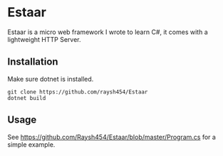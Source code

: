 # Estaar

Estaar is a micro web framework I wrote to learn C#, it comes with a lightweight HTTP Server.

## Installation

Make sure dotnet is installed.

```
git clone https://github.com/raysh454/Estaar
dotnet build
```

## Usage

See https://github.com/Raysh454/Estaar/blob/master/Program.cs for a simple example.
